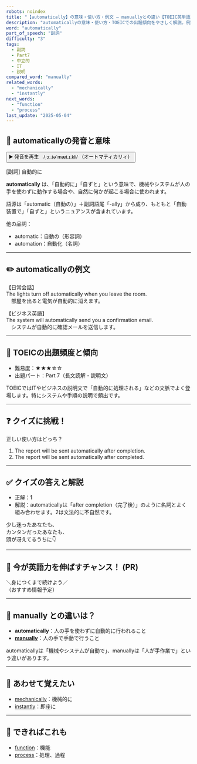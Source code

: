 ```yaml
---
robots: noindex
title: "【automatically】の意味・使い方・例文 ― manuallyとの違い【TOEIC英単語】"
description: "automaticallyの意味・使い方・TOEICでの出題傾向をやさしく解説。例文・クイズ付きでmanuallyとの違いもわかりやすく学べます。"
word: "automatically"
part_of_speech: "副詞"
difficulty: "3"
tags:
  - 副詞
  - Part7
  - 中立的
  - IT
  - 説明
compared_word: "manually"
related_words:
  - "mechanically"
  - "instantly"
next_words:
  - "function"
  - "process"
last_update: "2025-05-04"
---
```


## 🔰 automaticallyの発音と意味

<button class="play-audio" onclick="playTTS('automatically')">
  <span class="play-audio-main">
    ▶️ 発音を再生　/ˌɔː.təˈmæt.ɪ.kli/
  </span>
  <span class="play-audio-sub">
    （オートマティカリィ）
  </span>
</button>

[副詞] 自動的に

**automatically** は、「自動的に」「自ずと」という意味で、機械やシステムが人の手を使わずに動作する場合や、自然に何かが起こる場合に使われます。

語源は「automatic（自動の）」＋副詞語尾「-ally」から成り、もともと「自動装置で」「自ずと」というニュアンスが含まれています。

他の品詞：  
- automatic：自動の（形容詞）
- automation：自動化（名詞）

---

## ✏️ automaticallyの例文

【日常会話】  
The lights turn off automatically when you leave the room.  
　部屋を出ると電気が自動的に消えます。

【ビジネス英語】  
The system will automatically send you a confirmation email.  
　システムが自動的に確認メールを送信します。

---

## 🎯 TOEICの出題頻度と傾向

- 難易度：★★★☆☆
- 出題パート：Part 7（長文読解・説明文）

TOEICではITやビジネスの説明文で「自動的に処理される」などの文脈でよく登場します。特にシステムや手順の説明で頻出です。

---

## ❓ クイズに挑戦！

正しい使い方はどっち？

1. The report will be sent automatically after completion.  
2. The report will be sent automatically after completed.

---

## ✅ クイズの答えと解説

- 正解：**1**
- 解説：automaticallyは「after completion（完了後）」のように名詞とよく組み合わせます。2は文法的に不自然です。

少し迷ったあなたも、  
カンタンだったあなたも、  
頭が冴えてるうちに👇️

---

## 🚀 今が英語力を伸ばすチャンス！ (PR)

<div class="info-center">
＼身につくまで続けよう／<br>  
（おすすめ情報予定）
</div>

---

## 🤔  manually との違いは？

- **automatically**：人の手を使わずに自動的に行われること
- **[manually](/manually)**：人の手で手動で行うこと

automaticallyは「機械やシステムが自動で」、manuallyは「人が手作業で」という違いがあります。

---

## 🧩 あわせて覚えたい

- [mechanically](/mechanically)：機械的に
- [instantly](/instantly)：即座に

---

## 📖 できればこれも

- [function](/function)：機能
- [process](/process)：処理、過程

<!-- cvid: aid08_bid24 -->
